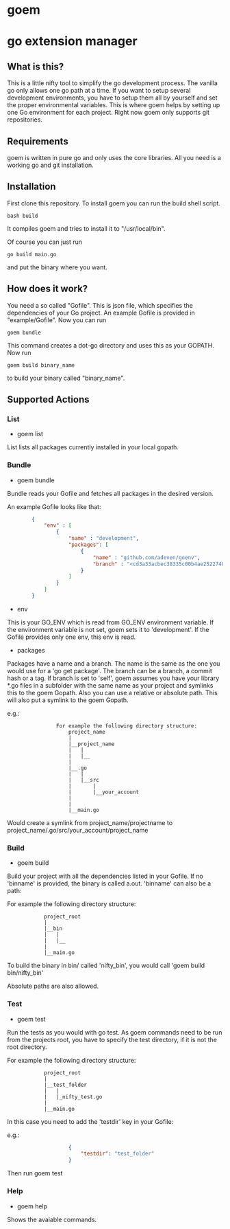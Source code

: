 goem
====
# go extension manager

## What is this?

This is a little nifty tool to simplify the go development process.
The vanilla go only allows one go path at a time. If you want to setup
several development environments, you have to setup them all by yourself
and set the proper environmental variables.
This is where goem helps by setting up one Go environment for each project.
Right now goem only supports git repositories.

## Requirements

goem is written in pure go and only uses the core libraries.
All you need is a working go and git installation.

## Installation
First clone this repository.
To install goem you can run the build shell script.

```
bash build
```

It compiles goem and tries to install it to "/usr/local/bin".

Of course you can just run
```
go build main.go
```
and put the binary where you want.

## How does it work?

You need a so called "Gofile". This is json file, which specifies the dependencies of
your Go project. An example Gofile is provided in "example/Gofile".
Now you can run
```
goem bundle
```

This command creates a dot-go directory and uses this as your GOPATH.
Now run
```
goem build binary_name
```
to build your binary called "binary_name".

## Supported Actions

### List

* goem list

List lists all packages currently installed in your local gopath.

### Bundle

* goem bundle

Bundle reads your Gofile and fetches all packages in the desired version.

An example Gofile looks like that:

```json
        {
            "env" : [
                {
                    "name" : "development",
                    "packages": [
                        {
                            "name" : "github.com/adeven/goenv",
                            "branch" : "<cd3a33acbec38335c00b4ae252274827893d4e5b"
                        }
                    ]
                }
            ]
        }
```

* env

This is your GO_ENV which is read from GO_ENV environment variable.
If the environment variable is not set, goem sets it to 'development'.
If the Gofile provides only one env, this env is read.

* packages

Packages have a name and a branch. The name is the same as the one
you would use for a 'go get package'. The branch can be a branch,
a commit hash or a tag.
If branch is set to 'self', goem assumes you have your library *.go
files in a subfolder with the same name as your project and symlinks this
to the goem Gopath.
Also you can use a relative or absolute path. This will also put a symlink to
the goem Gopath.

e.g.:

```
                For example the following directory structure:
                    project_name
                    |
                    |__project_name
                    |   |
                    |   |__
                    |
                    |__.go
                    |   |
                    |   |__src
                    |       |
                    |       |__your_account
                    |
                    |
                    |__main.go

```

Would create a symlink from project_name/projectname to
project_name/.go/src/your_account/project_name


### Build

* goem build

Build your project with all the dependencies listed in your Gofile.
If no 'binname' is provided, the binary is called a.out.
'binname' can also be a path:

For example the following directory structure:

```
            project_root
            |
            |__bin
            |   |
            |   |__
            |
            |__main.go

```

To build the binary in bin/ called 'nifty_bin', you would call
'goem build bin/nifty_bin'

Absolute paths are also allowed.

### Test

* goem test

Run the tests as you would with go test.
As goem commands need to be run from the projects root,
you have to specify the test directory, if it is not the root directory.

For example the following directory structure:

```
            project_root
            |
            |__test_folder
            |   |
            |   |_nifty_test.go
            |
            |__main.go

```
In this case you need to add the 'testdir' key in your Gofile:

e.g.:

```json
                    {
                        "testdir": "test_folder"
                    }
```

Then run goem test

### Help

* goem help

Shows the avaiable commands.
